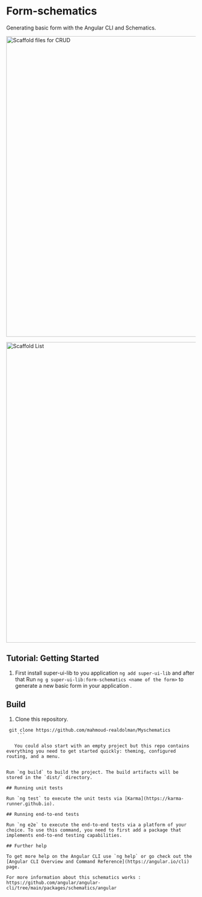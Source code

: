 # Form-schematics

Generating  basic form with the Angular CLI and Schematics.
<div>
<p><img src="https://imgur.com/Q2xlFvB.png" alt="Scaffold files for CRUD" width="800"></p>
<p><img src="https://imgur.com/crUYQ4J.png" alt="Scaffold List" width="800"></p>
</div>



## Tutorial: Getting Started

 1. First install super-ui-lib to you application `ng add super-ui-lib` and after that
Run `ng g super-ui-lib:form-schematics <name of the form>` to generate a new basic form in your application .


## Build

1. Clone this repository.

```
 git clone https://github.com/mahmoud-realdolman/Myschematics
    ```

   You could also start with an empty project but this repo contains everything you need to get started quickly: theming, configured routing, and a menu.


Run `ng build` to build the project. The build artifacts will be stored in the `dist/` directory.

## Running unit tests

Run `ng test` to execute the unit tests via [Karma](https://karma-runner.github.io).

## Running end-to-end tests

Run `ng e2e` to execute the end-to-end tests via a platform of your choice. To use this command, you need to first add a package that implements end-to-end testing capabilities.

## Further help

To get more help on the Angular CLI use `ng help` or go check out the [Angular CLI Overview and Command Reference](https://angular.io/cli) page.

For more information about this schematics works : https://github.com/angular/angular-cli/tree/main/packages/schematics/angular
